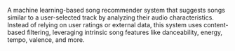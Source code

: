 A machine learning-based song recommender system that suggests songs similar to a user-selected track by analyzing their audio characteristics. Instead of relying on user ratings or external data, this system uses content-based filtering, leveraging intrinsic song features like danceability, energy, tempo, valence, and more.
